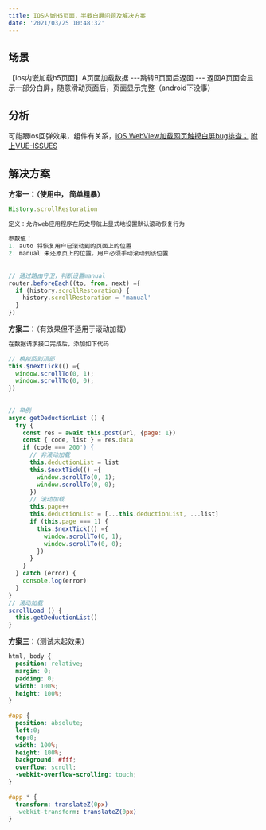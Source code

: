 ```yaml
---
title: IOS内嵌H5页面，半截白屏问题及解决方案
date: '2021/03/25 10:48:32'
---
```


## 场景 ##
【ios内嵌加载h5页面】A页面加载数据 ---跳转B页面后返回  --- 返回A页面会显示一部分白屏，随意滑动页面后，页面显示完整（android下没事）

## 分析 ##
可能跟ios回弹效果，组件有关系，[iOS WebView加载网页触摸白屏bug排查；][1]    [附上VUE-ISSUES][2]


## 解决方案 ##

**方案一：（使用中， 简单粗暴）**
```javascript
History.scrollRestoration
 
定义：允许web应用程序在历史导航上显式地设置默认滚动恢复行为
 
参数值：
1. auto 将恢复用户已滚动到的页面上的位置
2. manual 未还原页上的位置。用户必须手动滚动到该位置
 
 
// 通过路由守卫，判断设置manual
router.beforeEach((to, from, next) ={
  if (history.scrollRestoration) {
    history.scrollRestoration = 'manual'
  }
})

```

**方案二**：（有效果但不适用于滚动加载）
```javascript
在数据请求接口完成后，添加如下代码
 
// 模拟回到顶部
this.$nextTick(() ={
  window.scrollTo(0, 1); 
  window.scrollTo(0, 0);
})
 
 
// 举例
async getDeductionList () {
  try {
    const res = await this.post(url, {page: 1})
    const { code, list } = res.data
    if (code === 200') {
      // 非滚动加载
      this.deductionList = list
      this.$nextTick(() ={
        window.scrollTo(0, 1);
        window.scrollTo(0, 0);
      })
      // 滚动加载
      this.page++
      this.deductionList = [...this.deductionList, ...list]
      if (this.page === 1) {
        this.$nextTick(() ={
          window.scrollTo(0, 1);
          window.scrollTo(0, 0);
        })
      }
    }
  } catch (error) {
    console.log(error)
  }
}
// 滚动加载
scrollLoad () {
  this.getDeductionList()
}
```

**方案三**：（测试未起效果）
```css
html, body {
  position: relative;
  margin: 0;
  padding: 0;
  width: 100%;
  height: 100%;
}
 
#app {
  position: absolute;
  left:0;
  top:0;
  width: 100%;
  height: 100%;
  background: #fff;
  overflow: scroll;
  -webkit-overflow-scrolling: touch;
}
 
#app * {
  transform: translateZ(0px)
  -webkit-transform: translateZ(0px)
}
 
```


  [1]: http://www.poorren.com/ios-webview-white-screen-bug-fixes
  [2]: https://github.com/vuejs/vue/issues/5533